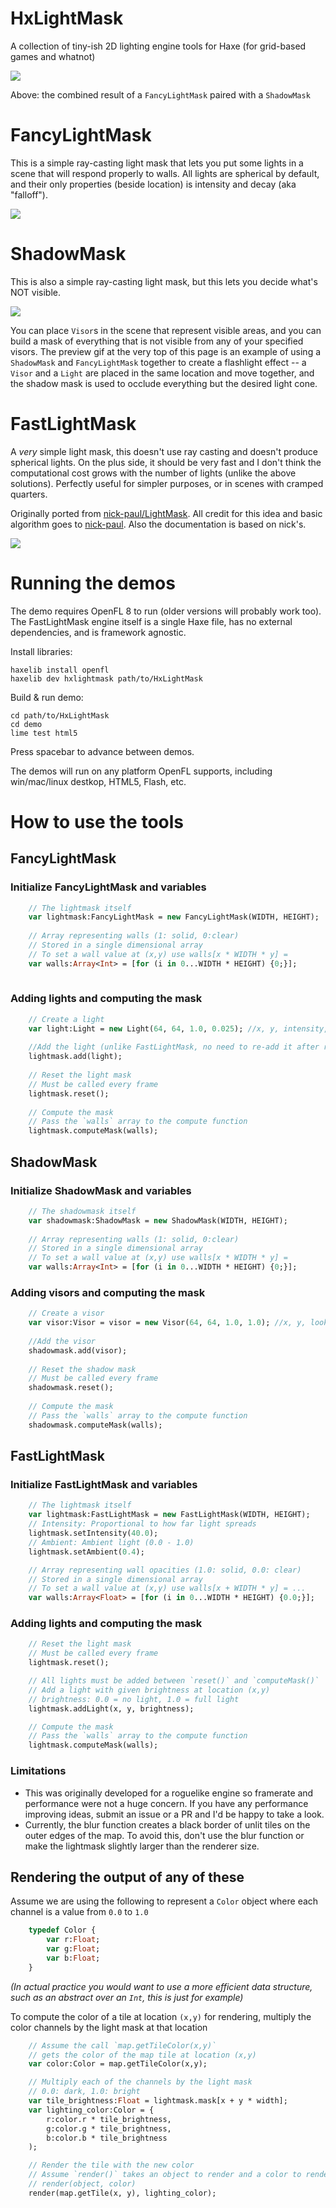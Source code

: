 # HxLightMask
A collection of tiny-ish 2D lighting engine tools for Haxe (for grid-based games and whatnot)

![](preview.gif)

Above: the combined result of a `FancyLightMask` paired with a `ShadowMask`

# FancyLightMask

This is a simple ray-casting light mask that lets you put some lights in a scene that will respond properly to walls. All lights are spherical by default,
and their only properties (beside location) is intensity and decay (aka "falloff").

![](fancy_lightmask.gif)

# ShadowMask

This is also a simple ray-casting light mask, but this lets you decide what's NOT visible. 

![](shadowmask.gif)

You can place `Visor`s in the scene that represent visible areas, and you can build a mask of everything that is not visible from any of your specified visors. 
The preview gif at the very top of this page is an example of using a `ShadowMask` and `FancyLightMask` together to create a flashlight effect -- a `Visor` and 
a `Light` are placed in the same location and move together, and the shadow mask is used to occlude everything but the desired light cone.

# FastLightMask

A *very* simple light mask, this doesn't use ray casting and doesn't produce spherical lights. On the plus side, it should be very fast and I don't think the computational cost
grows with the number of lights (unlike the above solutions). Perfectly useful for simpler purposes, or in scenes with cramped quarters.

Originally ported from [nick-paul/LightMask](https://github.com/nick-paul/LightMask). All credit for this idea and basic algorithm goes to [nick-paul](https://github.com/nick-paul). Also the documentation is based on nick's.

![](fast_lightmask.gif)

# Running the demos
The demo requires OpenFL 8 to run (older versions will probably work too). The FastLightMask engine itself is a single Haxe file, has no external dependencies, and is framework agnostic.

Install libraries:
```
haxelib install openfl
haxelib dev hxlightmask path/to/HxLightMask
```

Build & run demo:
```
cd path/to/HxLightMask
cd demo
lime test html5
```

Press spacebar to advance between demos.

The demos will run on any platform OpenFL supports, including win/mac/linux destkop, HTML5, Flash, etc.

# How to use the tools

## FancyLightMask

### Initialize FancyLightMask and variables
```Haxe
	// The lightmask itself
	var lightmask:FancyLightMask = new FancyLightMask(WIDTH, HEIGHT);
	
	// Array representing walls (1: solid, 0:clear)
	// Stored in a single dimensional array
	// To set a wall value at (x,y) use walls[x * WIDTH * y] =
	var walls:Array<Int> = [for (i in 0...WIDTH * HEIGHT) {0;}];
		
```

### Adding lights and computing the mask

```Haxe
	// Create a light
	var light:Light = new Light(64, 64, 1.0, 0.025); //x, y, intensity, decay
	
	//Add the light (unlike FastLightMask, no need to re-add it after reset())
	lightmask.add(light);
	
	// Reset the light mask
	// Must be called every frame
	lightmask.reset();
	
	// Compute the mask
    // Pass the `walls` array to the compute function
    lightmask.computeMask(walls);
```

## ShadowMask

### Initialize ShadowMask and variables
```Haxe
	// The shadowmask itself
	var shadowmask:ShadowMask = new ShadowMask(WIDTH, HEIGHT);
	
	// Array representing walls (1: solid, 0:clear)
	// Stored in a single dimensional array
	// To set a wall value at (x,y) use walls[x * WIDTH * y] =
	var walls:Array<Int> = [for (i in 0...WIDTH * HEIGHT) {0;}];
```

### Adding visors and computing the mask

```Haxe
	// Create a visor
	var visor:Visor = visor = new Visor(64, 64, 1.0, 1.0); //x, y, lookVectorX, lookVectorY
	
	//Add the visor
	shadowmask.add(visor);
	
	// Reset the shadow mask
	// Must be called every frame
	shadowmask.reset();
	
	// Compute the mask
	// Pass the `walls` array to the compute function
	shadowmask.computeMask(walls);
```


## FastLightMask

### Initialize FastLightMask and variables
```Haxe
    // The lightmask itself
    var lightmask:FastLightMask = new FastLightMask(WIDTH, HEIGHT);
    // Intensity: Proportional to how far light spreads
    lightmask.setIntensity(40.0);
    // Ambient: Ambient light (0.0 - 1.0)
    lightmask.setAmbient(0.4);

    // Array representing wall opacities (1.0: solid, 0.0: clear)
    // Stored in a single dimensional array
    // To set a wall value at (x,y) use walls[x + WIDTH * y] = ...
    var walls:Array<Float> = [for (i in 0...WIDTH * HEIGHT) {0.0;}];
```

### Adding lights and computing the mask

```Haxe
    // Reset the light mask
    // Must be called every frame
    lightmask.reset();

    // All lights must be added between `reset()` and `computeMask()`
    // Add a light with given brightness at location (x,y)
    // brightness: 0.0 = no light, 1.0 = full light
    lightmask.addLight(x, y, brightness);

    // Compute the mask
    // Pass the `walls` array to the compute function
    lightmask.computeMask(walls);
```

### Limitations

  - This was originally developed for a roguelike engine so framerate and performance were not a huge concern. If you have any performance improving ideas, submit an issue or a PR and I'd be happy to take a look.
  - Currently, the blur function creates a black border of unlit tiles on the outer edges of the map. To avoid this, don't use the blur function or make the lightmask slightly larger than the renderer size.

## Rendering the output of any of these

Assume we are using the following to represent a `Color` object where each channel is a value from `0.0` to `1.0`

```Haxe
    typedef Color {
        var r:Float;
        var g:Float;
        var b:Float;
    }
```

*(In actual practice you would want to use a more efficient data structure, such as an abstract over an `Int`, this is just for example)*

To compute the color of a tile at location `(x,y)` for rendering, multiply the color channels by the light mask at that location

```Haxe
    // Assume the call `map.getTileColor(x,y)`
    // gets the color of the map tile at location (x,y)
    var color:Color = map.getTileColor(x,y);

    // Multiply each of the channels by the light mask
    // 0.0: dark, 1.0: bright
    var tile_brightness:Float = lightmask.mask[x + y * width];
    var lighting_color:Color = {
        r:color.r * tile_brightness,
        g:color.g * tile_brightness,
        b:color.b * tile_brightness
    );

    // Render the tile with the new color
    // Assume `render()` takes an object to render and a color to render it
    // render(object, color)
    render(map.getTile(x, y), lighting_color);
```


